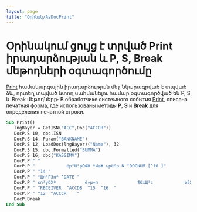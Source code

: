 ```yaml
---
layout: page
title: "Օրինակ/AsDocPrint"
---
```


# Օրինակում ցույց է տրված Print իրադարձության և  P, S, Break մեթոդների օգտագործումը 


[Print](../ScriptProcs/Print.html) համակարգային իրադարձության մեջ նկարագրված է տպված ձև, որտեղ տպված նտող սահմանելու համար օգտագործված են P, S և Break մեթոդները։
В обработчике системного события [Print](../ScriptProcs/Print.html), описана печатная форма, где использованы методы <strong>P</strong>,
<strong>S</strong> и <strong>Break</strong> для определения печатной строки.
``` vb
Sub Print()
   lngBayer = GetISN("ACC",Doc("ACCCR"))
   DocP.S 10, doc.ISN
   DocP.S 14, Param("BANKNAME")
   DocP.S 12, LoadDoc(lngBayer)("Name"), 32 
   DocP.S 15, doc.Formatted("SUMMA") 
   DocP.S 16, doc("KASSIMV") 
   DocP.P " "
   DocP.P "            ёр²Ш²рОФЖ ºИшЖ ърёºр N ^DOCNUM [^10 ]"
   DocP.P " ^14 "
   DocP.P " ²Щл³ГЗнª ^DATE "
   DocP.P " кп³убХª           ё»µ»п               ¶бхЩ³с            ЬЗЯ  "
   DocP.P " ^RECEIVER  ^ACCDB  ^15  ^16  "
   DocP.P " ^12  ^ACCCR    "
   DocP.Break
End Sub
```
